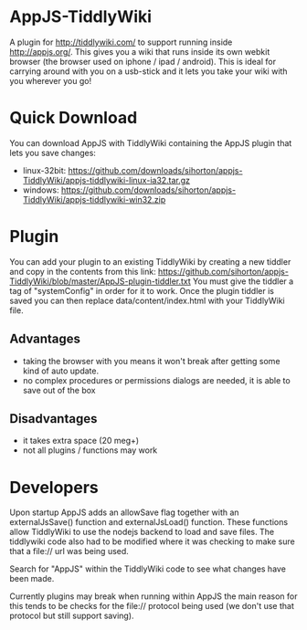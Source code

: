 AppJS-TiddlyWiki
================

A plugin for http://tiddlywiki.com/ to support running inside http://appjs.org/. This gives you a wiki that runs inside its
own webkit browser (the browser used on iphone / ipad / android). This is ideal for carrying around with you on a usb-stick
and it lets you take your wiki with you wherever you go!

Quick Download
==============

You can download AppJS with TiddlyWiki containing the AppJS plugin that lets you save changes:

* linux-32bit: https://github.com/downloads/sihorton/appjs-TiddlyWiki/appjs-tiddlywiki-linux-ia32.tar.gz
* windows: https://github.com/downloads/sihorton/appjs-TiddlyWiki/appjs-tiddlywiki-win32.zip

Plugin
======
You can add your plugin to an existing TiddlyWiki by creating a new tiddler and copy in the contents from this link: 
https://github.com/sihorton/appjs-TiddlyWiki/blob/master/AppJS-plugin-tiddler.txt
You must give the tiddler a tag of "systemConfig" in order for it to work. Once the plugin tiddler is saved you can then
replace data/content/index.html with your TiddlyWiki file.

Advantages
----------
* taking the browser with you means it won't break after getting some kind of auto update.
* no complex procedures or permissions dialogs are needed, it is able to save out of the box

Disadvantages
-------------
* it takes extra space (20 meg+)
* not all plugins / functions may work


Developers
==========

Upon startup AppJS adds an allowSave flag together with an externalJsSave() function and externalJsLoad() function. These 
functions allow TiddlyWiki to use the nodejs backend to load and save files. The tiddlywiki code also had to be modified 
where it was checking to make sure that a file:// url was being used.

Search for "AppJS" within the TiddlyWiki code to see what changes have been made.

Currently plugins may break when running within AppJS the main reason for this tends to be checks for the file:// protocol
being used (we don't use that protocol but still support saving).




